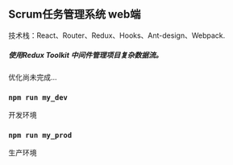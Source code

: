 ## Scrum任务管理系统 web端

技术栈：React、Router、Redux、Hooks、Ant-design、Webpack.

##### 使用Redux Toolkit 中间件管理项目复杂数据流。 



优化尚未完成...



### `npm run my_dev `

开发环境


### `npm run my_prod`
生产环境
